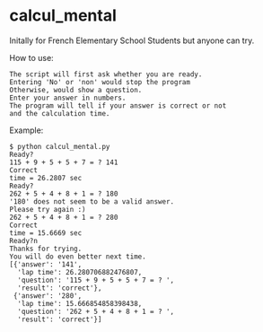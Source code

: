 # calcul_mental

Initally for French Elementary School Students but anyone can try.

How to use:

    The script will first ask whether you are ready. 
    Entering 'No' or 'non' would stop the program
    Otherwise, would show a question.
    Enter your answer in numbers.
    The program will tell if your answer is correct or not
    and the calculation time.

Example:
```
$ python calcul_mental.py
Ready?
115 + 9 + 5 + 5 + 7 = ? 141
Correct
time = 26.2807 sec
Ready?
262 + 5 + 4 + 8 + 1 = ? 180
'180' does not seem to be a valid answer.
Please try again :)
262 + 5 + 4 + 8 + 1 = ? 280
Correct
time = 15.6669 sec
Ready?n
Thanks for trying.
You will do even better next time.
[{'answer': '141',
  'lap time': 26.280706882476807,
  'question': '115 + 9 + 5 + 5 + 7 = ? ',
  'result': 'correct'},
 {'answer': '280',
  'lap time': 15.666854858398438,
  'question': '262 + 5 + 4 + 8 + 1 = ? ',
  'result': 'correct'}]
```